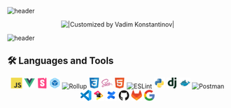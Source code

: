 ![header](https://capsule-render.vercel.app/api?type=waving&color=0:F8B195,50:F67280,100:C06C84&height=160&section=header&text=Hi%20there!&fontAlignY=32&fontAlign=20&fontSize=52&animation=twinkling&fontColor=fcf5f7)

<p align="center">
  <img title="|Customized by Vadim Konstantinov|" src="https://readme-typing-svg.herokuapp.com?font=Cinzel+Decorative&size=35&duration=3000&color=c27070&center=true&vCenter=true&width=450&lines=Vadim+Konstantinov;Web+Developer">
</p>

![header](https://capsule-render.vercel.app/api?type=waving&color=0:F8B195,50:F67280,100:C06C84&height=160&section=footer&desc=Wellcome%20to%20my%20GitHub&descAlignY=75&descSize=40&animation=twinkling&fontColor=fcf5f7&descAlign=67)

## :hammer_and_wrench: Languages and Tools


<p align="center">
<span>
  <img width="5%" title="JavaScript" src="https://raw.githubusercontent.com/devicons/devicon/1119b9f84c0290e0f0b38982099a2bd027a48bf1/icons/javascript/javascript-original.svg">
</span>
<span>
  <img width="5%" title="Vue" src="https://raw.githubusercontent.com/devicons/devicon/1119b9f84c0290e0f0b38982099a2bd027a48bf1/icons/vuejs/vuejs-original.svg">
</span>
<span>
<img width="5%" title="Storybook" src="https://raw.githubusercontent.com/devicons/devicon/1119b9f84c0290e0f0b38982099a2bd027a48bf1/icons/storybook/storybook-original.svg">
</span>
<span>
  <img width="5%" title="Webpack" src="https://raw.githubusercontent.com/devicons/devicon/1119b9f84c0290e0f0b38982099a2bd027a48bf1/icons/webpack/webpack-original.svg">
</span>
<span>
  <img width="5%" title="Rollup" src="https://rollupjs.org/logo.svg">
</span>
<span>
  <img width="5%" title="CSS3" src="https://raw.githubusercontent.com/devicons/devicon/1119b9f84c0290e0f0b38982099a2bd027a48bf1/icons/css3/css3-original.svg">
</span>
<span>
  <img width="5%" title="SASS" src="https://raw.githubusercontent.com/devicons/devicon/1119b9f84c0290e0f0b38982099a2bd027a48bf1/icons/sass/sass-original.svg">
</span>
<span>
  <img width="5%" title="HTML5" src="https://raw.githubusercontent.com/devicons/devicon/1119b9f84c0290e0f0b38982099a2bd027a48bf1/icons/html5/html5-original.svg">
</span>
<span>
  <img width="5%" title="ESLint" src="https://camo.githubusercontent.com/a5e575e94f48ea666506fe28bf0eaf475ef28b2ed8e5b829e48a21f9c6390d49/68747470733a2f2f63646e2e776f726c64766563746f726c6f676f2e636f6d2f6c6f676f732f65736c696e742e737667">
</span>
<span>
  <img width="5%" title="Python" src="https://raw.githubusercontent.com/devicons/devicon/1119b9f84c0290e0f0b38982099a2bd027a48bf1/icons/python/python-original.svg">
</span>
<span>
  <img width="5%" title="Django" src="https://raw.githubusercontent.com/devicons/devicon/1119b9f84c0290e0f0b38982099a2bd027a48bf1/icons/django/django-plain.svg">
</span>
<span>
  <img width="5%" title="Docker" src="https://raw.githubusercontent.com/devicons/devicon/1119b9f84c0290e0f0b38982099a2bd027a48bf1/icons/docker/docker-original.svg">
</span>
<span>
  <img width="5%" title="Postman" src="https://res.cloudinary.com/postman/image/upload/t_team_logo/v1629869194/team/2893aede23f01bfcbd2319326bc96a6ed0524eba759745ed6d73405a3a8b67a8">
</span>
<span>
  <img width="5%" title="VSCode" src="https://raw.githubusercontent.com/devicons/devicon/1119b9f84c0290e0f0b38982099a2bd027a48bf1/icons/vscode/vscode-original.svg">
</span>
<span>
  <img width="5%" title="JetBrains" src="https://raw.githubusercontent.com/devicons/devicon/1119b9f84c0290e0f0b38982099a2bd027a48bf1/icons/jetbrains/jetbrains-original.svg">
</span>
<span>
  <img width="5%" title="Confluence" src="https://raw.githubusercontent.com/devicons/devicon/1119b9f84c0290e0f0b38982099a2bd027a48bf1/icons/confluence/confluence-original.svg">
</span>
<span>
  <img width="5%" title="GitHub" src="https://raw.githubusercontent.com/devicons/devicon/1119b9f84c0290e0f0b38982099a2bd027a48bf1/icons/github/github-original.svg">
</span>
<span>
  <img width="5%" title="Gitlab" src="https://raw.githubusercontent.com/devicons/devicon/1119b9f84c0290e0f0b38982099a2bd027a48bf1/icons/gitlab/gitlab-original.svg">
</span>
<span>
  <img width="5%" title="Google" src="https://raw.githubusercontent.com/devicons/devicon/1119b9f84c0290e0f0b38982099a2bd027a48bf1/icons/google/google-original.svg">
</span>
</p>
